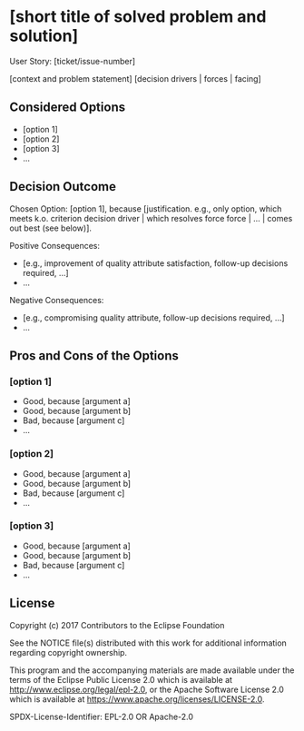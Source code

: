 # [short title of solved problem and solution]

User Story: [ticket/issue-number] <!-- optional -->

[context and problem statement]
[decision drivers | forces | facing] <!-- optional -->

## Considered Options

* [option 1]
* [option 2]
* [option 3]
* ... <!-- numbers of options can vary -->

## Decision Outcome

Chosen Option: [option 1], because [justification. e.g., only option, which meets k.o. criterion decision driver | which resolves force force | ... | comes out best (see below)].

Positive Consequences: <!-- optional -->
  - [e.g., improvement of quality attribute satisfaction, follow-up decisions required, ...]
  - ...

Negative Consequences: <!-- optional -->
  - [e.g., compromising quality attribute, follow-up decisions required, ...]
  - ...

## Pros and Cons of the Options <!-- optional -->

### [option 1]

* Good, because [argument a]
* Good, because [argument b]
* Bad, because [argument c]
* ... <!-- numbers of pros and cons can vary -->

### [option 2]

* Good, because [argument a]
* Good, because [argument b]
* Bad, because [argument c]
* ... <!-- numbers of pros and cons can vary -->

### [option 3]

* Good, because [argument a]
* Good, because [argument b]
* Bad, because [argument c]
* ... <!-- numbers of pros and cons can vary -->

## License

Copyright (c) 2017 Contributors to the Eclipse Foundation

See the NOTICE file(s) distributed with this work for additional
information regarding copyright ownership.

This program and the accompanying materials are made available under the
terms of the Eclipse Public License 2.0 which is available at
http://www.eclipse.org/legal/epl-2.0, or the Apache Software License 2.0
which is available at https://www.apache.org/licenses/LICENSE-2.0.

SPDX-License-Identifier: EPL-2.0 OR Apache-2.0
